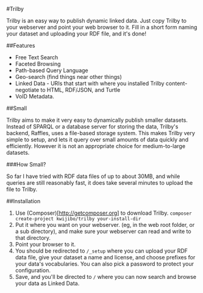 #Trilby

Trilby is an easy way to publish dynamic linked data. Just copy Trilby
to your webserver and point your web browser to it. Fill in a short form
naming your dataset and uploading your RDF file, and it's done!

##Features

* Free Text Search
* Faceted Browsing
* Path-based Query Language
* Geo-search (find things near other things)
* Linked Data - URIs that start with where you installed Trilby
  content-negotiate to HTML, RDF/JSON, and Turtle
* VoID Metadata. 

##Small

Trilby aims to make it very easy to dynamically publish smaller
datasets. Instead of SPARQL or a database server for storing the data, Trilby's
backend, Raffles, uses a file-based storage system. This makes Trilby
very simple to setup, and lets it query over small amounts of data
quickly and efficiently. However it is not an appropriate choice for
medium-to-large datasets.

###How Small?

 So far I have tried with RDF data files of up to
about 30MB, and while queries are still reasonably fast, it does take
several minutes to upload the file to Trilby.

##Installation

1. Use (Composer)[http://getcomposer.org] to download Trilby. `composer create-project kwijibo/trilby your-install-dir`
2. Put it where you want on your webserver. (eg, in the web root folder,
   or a sub directory), and make sure your webserver can read and write
to that directory.
3. Point your browser to it.
4. You should be redirected to `/_setup` where you can upload your RDF data
   file, give your dataset a name and license, and choose prefixes for
   your data's vocabularies. You can also pick a password to protect
   your configuration.
5. Save, and you'll be directed to `/` where you can now search and browse
   your data as Linked Data.




